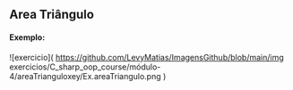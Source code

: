 ## Area Triângulo



#### Exemplo:

![exercicio](
https://github.com/LevyMatias/ImagensGithub/blob/main/img exercicios/C_sharp_oop_course/módulo-4/areaTrianguloxey/Ex.areaTriangulo.png
)